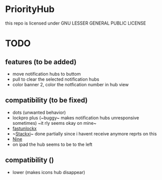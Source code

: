 # PriorityHub

this repo is licensed under   GNU LESSER GENERAL PUBLIC LICENSE

# TODO

## features (to be added)
- move notification hubs to buttom
- pull to clear the selected notification hubs
- color banner 2, color the notfication number in hub view

## compatibility (to be fixed)
- dots (unwanted behavior)
- lockpro plus (~buggy~ makes notification hubs unresponsive sometimes) ~it rly seems okay on mine~
- [fastunlockx](https://github.com/CPDigitalDarkroom/FastUnlockX)
- ~[Stackxi](https://github.com/Ominousness/StackXI)~ done partially since i havent receive anymore reprts on this
- [Nine](https://github.com/the-casle/nine)
- on ipad the hub seems to be to the left 

## compatibility ()
- lower (makes icons hub disappear)
